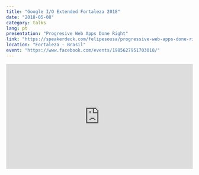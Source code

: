 ```yaml
---
title: "Google I/O Extended Fortaleza 2018"
date: "2018-05-08"
category: talks
lang: pt
presentation: "Progresive Web Apps Done Right"
link: "https://speakerdeck.com/felipesousa/progressive-web-apps-done-right"
location: "Fortaleza - Brasil"
event: "https://www.facebook.com/events/1985627951703018/"
---
```


<div style="left: 0; width: 100%; height: 0; position: relative; padding-bottom: 56.1972%;"><iframe src="https://speakerdeck.com/player/5fbd94105d044b36adc29d5ac52763b2?slide=2" style="border: 0; top: 0; left: 0; width: 100%; height: 100%; position: absolute;" allowfullscreen scrolling="no" allow="encrypted-media"></iframe></div>
